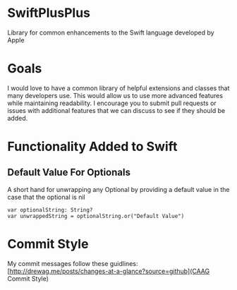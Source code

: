 SwiftPlusPlus
=============

Library for common enhancements to the Swift language developed by Apple

Goals
=====

I would love to have a common library of helpful extensions and classes that many
developers use. This would allow us to use more advanced features while maintaining
readability. I encourage you to submit pull requests or issues with additional features
that we can discuss to see if they should be added.

Functionality Added to Swift
=============================

## Default Value For Optionals

A short hand for unwrapping any Optional by providing a default value in the case that the optional is nil

    var optionalString: String?
    var unwrappedString = optionalString.or("Default Value")


Commit Style
=======

My commit messages follow these guidlines: [http://drewag.me/posts/changes-at-a-glance?source=github](CAAG Commit Style)
